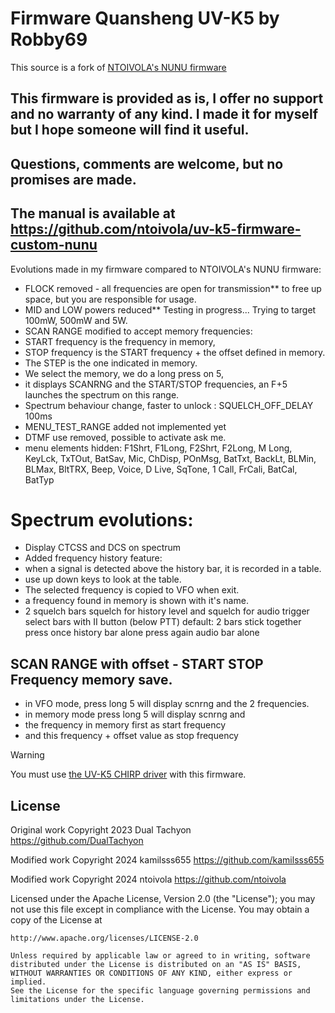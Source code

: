 # Firmware Quansheng UV-K5 by Robby69

This source is a fork of [NTOIVOLA's NUNU firmware]([https://github.com/kamilsss655/uv-k5-firmware-custom])

## This firmware is provided as is, I offer no support and no warranty of any kind. I made it for myself but I hope someone will find it useful. 
## Questions, comments are welcome, but no promises are made.

## The manual is available at https://github.com/ntoivola/uv-k5-firmware-custom-nunu

Evolutions made in my firmware compared to NTOIVOLA's NUNU firmware:

* FLOCK removed - all frequencies are open for transmission** to free up space, but you are responsible for usage.
* MID and LOW powers reduced** Testing in progress... Trying to target 100mW, 500mW and 5W.
* SCAN RANGE modified to accept memory frequencies:
* START frequency is the frequency in memory,
* STOP frequency is the START frequency + the offset defined in memory.
* The STEP is the one indicated in memory.
* We select the memory, we do a long press on 5, 
* it displays SCANRNG and the START/STOP frequencies, an F+5 launches the spectrum on this range.
* Spectrum behaviour change, faster to unlock : SQUELCH_OFF_DELAY 100ms
* MENU_TEST_RANGE added not implemented yet
* DTMF use removed, possible to activate ask me.
* menu elements hidden:
	F1Shrt, F1Long, F2Shrt, F2Long, M Long, KeyLck, TxTOut, BatSav, Mic, ChDisp, POnMsg, BatTxt, BackLt, BLMin, BLMax, BltTRX, Beep, Voice, D Live, SqTone, 1 Call, FrCali, BatCal, BatTyp

# Spectrum evolutions:

* Display CTCSS and DCS on spectrum
* Added frequency history feature:
* 	when a signal is detected above the history bar, it is recorded in a table.
*	use up down keys to look at the table.
*	The selected frequency is copied to VFO when exit.
*	a frequency found in memory is shown with it's name.
*	2 squelch bars squelch for history level and squelch for audio trigger
	select bars with II button (below PTT)
	default: 2 bars stick together
	press once history bar alone
	press again audio bar alone


## SCAN RANGE with offset - START STOP Frequency memory save.

* in VFO mode, press long 5 will display scnrng and the 2 frequencies.
* in memory mode press long 5 will display scnrng and 
*	the frequency in memory first as start frequency 
*	and this frequency + offset value as stop frequency


> [!Warning]
> You must use [the UV-K5 CHIRP driver](https://github.com/ntoivola/uvk5-chirp-driver-nunu/) with this firmware.



<credits>

## License

Original work Copyright 2023 Dual Tachyon
https://github.com/DualTachyon

Modified work Copyright 2024 kamilsss655
https://github.com/kamilsss655

Modified work Copyright 2024 ntoivola
https://github.com/ntoivola

Licensed under the Apache License, Version 2.0 (the "License");
you may not use this file except in compliance with the License.
You may obtain a copy of the License at

    http://www.apache.org/licenses/LICENSE-2.0

    Unless required by applicable law or agreed to in writing, software
    distributed under the License is distributed on an "AS IS" BASIS,
    WITHOUT WARRANTIES OR CONDITIONS OF ANY KIND, either express or implied.
    See the License for the specific language governing permissions and
    limitations under the License.
</credits>
